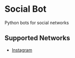 # Social Bot

Python bots for social networks

## Supported Networks

* [Instagram](http://instagram.com)